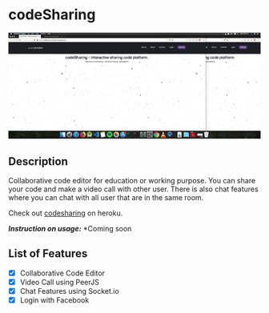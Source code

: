 # codeSharing
![codesharing demo](demo.gif)

## Description
Collaborative code editor for education or working purpose. You can share your code and make a video call with other user. There is also chat features where you can chat with all user that are in the same room.

Check out [codesharing](https://codesharing-bynabil.herokuapp.com/) on heroku.

***Instruction on usage:***
*Coming soon

## List of Features
- [x] Collaborative Code Editor
- [x] Video Call using PeerJS
- [x] Chat Features using Socket.io
- [x] Login with Facebook
